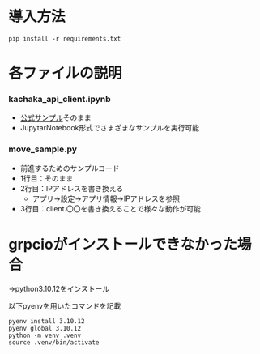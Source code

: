 # 導入方法
```
pip install -r requirements.txt
```

# 各ファイルの説明
### kachaka_api_client.ipynb
- [公式サンプル](https://github.com/pf-robotics/kachaka-api/blob/main/docs/kachaka_api_client.ipynb)そのまま
- JupytarNotebook形式でさまざまなサンプルを実行可能
### move_sample.py
- 前進するためのサンプルコード
- 1行目：そのまま
- 2行目：IPアドレスを書き換える
	- アプリ→設定→アプリ情報→IPアドレスを参照
- 3行目：client.〇〇を書き換えることで様々な動作が可能

# grpcioがインストールできなかった場合
→python3.10.12をインストール

以下pyenvを用いたコマンドを記載
```
pyenv install 3.10.12
pyenv global 3.10.12
python -m venv .venv
source .venv/bin/activate
```